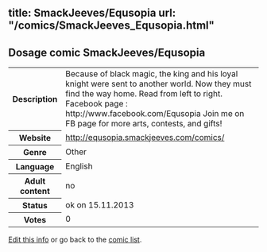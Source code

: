 title: SmackJeeves/Equsopia
url: "/comics/SmackJeeves_Equsopia.html"
---
Dosage comic SmackJeeves/Equsopia
-----------------------------------------

<p id="msg"></p>
<script type="text/javascript">
if (window.location.search === '?edit_info_mail=sent_ok') {
  var elem = document.getElementById("msg");
  elem.innerHTML = 'Edited information sucessfully sent for review, which is usually done daily. Thanks!';
  elem.className = 'ok';
}
</script>
<table class="comicinfo">
<tr>
<th>Description</th><td>Because of black magic, the king and his loyal knight were sent to another world. Now they must find the way home. Read from left to right. Facebook page : http://www.facebook.com/Equsopia Join me on FB page for more arts, contests, and gifts!</td>
</tr>
<tr>
<th>Website</th><td><a href="http://equsopia.smackjeeves.com/comics/">http://equsopia.smackjeeves.com/comics/</a></td>
</tr>
<tr>
<th>Genre</th><td>Other</td>
</tr>
<tr>
<th>Language</th><td>English</td>
</tr>
<tr>
<th>Adult content</th><td>no</td>
</tr>
<tr>
<th>Status</th><td>ok on 15.11.2013</td>
</tr>
<tr>
<th>Votes</th><td>0</td>
</tr>
</table>

[Edit this info](SmackJeeves_Equsopia_edit.html) or go back to the [comic list](../comic-index.html).
